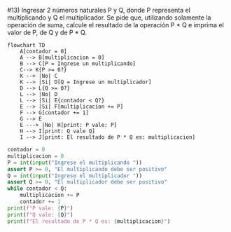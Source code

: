 #13) Ingresar 2 números naturales P y Q, donde P representa el multiplicando y Q el multiplicador.
	 Se pide que, utilizando solamente la operación de suma, calcule el resultado de la operación P * Q
	 e imprima el valor de P, de Q y de P * Q.
```mermaid
flowchart TD
	A[contador = 0]
    A --> B[multiplicacion = 0]
    B --> C[P = Ingrese un multiplicando]
    C--> K{P >= 0?}
    K --> |No| C
    K --> |Si| D[Q = Ingrese un multiplicador]
    D --> L{Q >= 0?}
    L --> |No| D
    L --> |Si| E{contador < Q?}
    E --> |Si| F[multiplicacion += P]
    F --> G[contador += 1]
    G --> E
    E ---> |No| H[print: P vale: P]
    H --> I[print: Q vale Q]
    I --> J[print: El resultado de P * Q es: multiplicacion]
```

```python
contador = 0
multiplicacion = 0
P = int(input("Ingrese el multiplicando "))
assert P >= 0, "El multiplicando debe ser positivo"
Q = int(input("Ingrese el multiplicador "))
assert Q >= 0, "El multiplicador debe ser positivo"
while contador < Q:
    multiplicacion += P
    contador += 1
print(f"P vale: {P}")
print(f"Q vale: {Q}")
print(f"El resultado de P * Q es: {multiplicacion}")
```